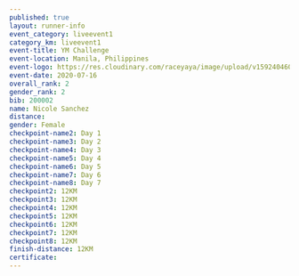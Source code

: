 ```yaml
---
published: true
layout: runner-info 
event_category: liveevent1
category_km: liveevent1
event-title: YM Challenge
event-location: Manila, Philippines
event-logo: https://res.cloudinary.com/raceyaya/image/upload/v1592404609/logo/2020/Screen_Shot_2020-06-17_at_10.29.16_PM_dirx1v.png
event-date: 2020-07-16
overall_rank: 2
gender_rank: 2
bib: 200002
name: Nicole Sanchez
distance: 
gender: Female
checkpoint-name2: Day 1
checkpoint-name3: Day 2
checkpoint-name4: Day 3
checkpoint-name5: Day 4
checkpoint-name6: Day 5
checkpoint-name7: Day 6
checkpoint-name8: Day 7
checkpoint2: 12KM
checkpoint3: 12KM
checkpoint4: 12KM
checkpoint5: 12KM
checkpoint6: 12KM
checkpoint7: 12KM
checkpoint8: 12KM
finish-distance: 12KM
certificate:
---
```

